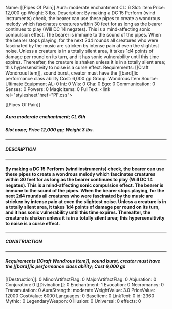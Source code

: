 Name: [[Pipes Of Pain]]
Aura: moderate enchantment
CL: 6
Slot: item
Price: 12,000 gp
Weight: 3 lbs.
Description: By making a DC 15 Perform (wind instruments) check, the bearer can use these pipes to create a wondrous melody which fascinates creatures within 30 feet for as long as the bearer continues to play (Will DC 14 negates). This is a mind-affecting sonic compulsion effect. The bearer is immune to the sound of the pipes. When the bearer stops playing, for the next 2d4 rounds all creatures who were fascinated by the music are stricken by intense pain at even the slightest noise. Unless a creature is in a totally silent area, it takes 1d4 points of damage per round on its turn, and it has sonic vulnerability until this time expires. Thereafter, the creature is shaken unless it is in a totally silent area; this hypersensitivity to noise is a curse effect.
Requirements: [[Craft Wondrous Item]], sound burst, creator must have the [[bard]]ic performance class ability
Cost: 6,000 gp
Group: Wondrous Item
Source: Ultimate Equipment
AL: 0
Int: 0
Wis: 0
Cha: 0
Ego: 0
Communication: 0
Senses: 0
Powers: 0
MagicItems: 0
FullText: <link rel="stylesheet"href="PF.css"><div class="heading"><p class="alignleft">[[Pipes Of Pain]]</p><div style="clear: both;"></div></div><div><h5><b>Aura </b>moderate enchantment; <b>CL </b>6th</h5><h5><b>Slot </b>none; <b>Price </b>12,000 gp; <b>Weight </b>3 lbs.</h5></div><hr/><div><h5><b>DESCRIPTION</b></h5></div><hr/><div><h4><p>By making a DC 15 Perform (wind instruments) check, the bearer can use these pipes to create a wondrous melody which fascinates creatures within 30 feet for as long as the bearer continues to play (Will DC 14 negates). This is a mind-affecting sonic compulsion effect. The bearer is immune to the sound of the pipes. When the bearer stops playing, for the next 2d4 rounds all creatures who were fascinated by the music are stricken by intense pain at even the slightest noise. Unless a creature is in a totally silent area, it takes 1d4 points of damage per round on its turn, and it has sonic vulnerability until this time expires. Thereafter, the creature is shaken unless it is in a totally silent area; this hypersensitivity to noise is a curse effect.</p></h4></div><hr/><div><h5><b>CONSTRUCTION</b></h5></div><hr/><div><h5><b>Requirements </b>[[Craft Wondrous Item]], <i>sound burst</i>, creator must have the [[bard]]ic performance class ability; <b>Cost </b>6,000 gp</h5></div>
[[Destruction]]: 0
MinorArtifactFlag: 0
MajorArtifactFlag: 0
Abjuration: 0
Conjuration: 0
[[Divination]]: 0
Enchantment: 1
Evocation: 0
Necromancy: 0
Transmutation: 0
AuraStrength: moderate
WeightValue: 3.0
PriceValue: 12000
CostValue: 6000
Languages: 0
BaseItem: 0
LinkText: 0
id: 2360
Mythic: 0
LegendaryWeapon: 0
Illusion: 0
Universal: 0
effects: 0
